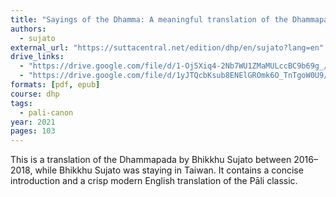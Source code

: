```yaml
---
title: "Sayings of the Dhamma: A meaningful translation of the Dhammapada"
authors:
  - sujato
external_url: "https://suttacentral.net/edition/dhp/en/sujato?lang=en"
drive_links:
  - "https://drive.google.com/file/d/1-Oj5Xiq4-2Nb7WU1ZMaMULccBC9b69g_/view?usp=drive_link"
  - "https://drive.google.com/file/d/1yJTQcbKsub8ENElGROmk6O_TnTgoW0U9/view?usp=drive_link"
formats: [pdf, epub]
course: dhp
tags:
  - pali-canon
year: 2021 
pages: 103
---
```


This is a translation of the Dhammapada by Bhikkhu Sujato between 2016–2018, while Bhikkhu Sujato was staying in Taiwan. It contains a concise introduction and a crisp modern English translation of the Pāli classic. 